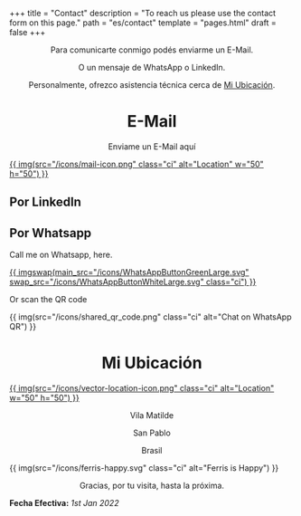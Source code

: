 +++
title = "Contact"
description = "To reach us please use the contact form on this page."
path = "es/contact"
template = "pages.html"
draft = false
+++

<p align="center">Para comunicarte conmigo podés enviarme un E-Mail.</p>
<p align="center">O un mensaje de WhatsApp o LinkedIn.</p>
<p align="center">Personalmente, ofrezco asistencia técnica cerca de <a class="link" href="#ubicación" data-scroll> Mi Ubicación</a>.</p>

<h1 style="text-align: center;">E-Mail</h1>
<p align="center">Enviame un E-Mail aquí</p>

<a aria-label="" href="mailto:ngawang.monlam@gmail.com">
{{ img(src="/icons/mail-icon.png" class="ci" alt="Location" w="50" h="50") }}
</a>

## Por LinkedIn

## Por Whatsapp

<p>Call me on Whatsapp, here. </p>

<a aria-label="Chat on WhatsApp" href="https://wa.me/5511933014430">
{{ imgswap(main_src="/icons/WhatsAppButtonGreenLarge.svg" swap_src="/icons/WhatsAppButtonWhiteLarge.svg" class="ci") }}
</a>

<p>Or scan the QR code</p>

{{ img(src="/icons/shared_qr_code.png" class="ci" alt="Chat on WhatsApp QR") }}

<h1 style="text-align: center;"><a name="ubicación">Mi Ubicación</a></h1>
<a aria-label="" href="https://maps.app.goo.gl/2jhxeaV6scHKJsFY9">
{{ img(src="/icons/vector-location-icon.png" class="ci" alt="Location" w="50" h="50") }}
</a>
<p align="center">Vila Matilde</p>
<p align="center">San Pablo</p>
<p align="center">Brasil</p>

{{ img(src="/icons/ferris-happy.svg" class="ci" alt="Ferris is Happy") }}

<p align="center">Gracias, por tu visita, hasta la próxima.</p>


**Fecha Efectiva:** _1st Jan 2022_
